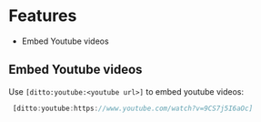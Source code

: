 # Features

- Embed Youtube videos


## Embed Youtube videos

Use `[ditto:youtube:<youtube url>]` to embed youtube videos:
```javascript
 [ditto:youtube:https://www.youtube.com/watch?v=9CS7j5I6aOc] 
```
